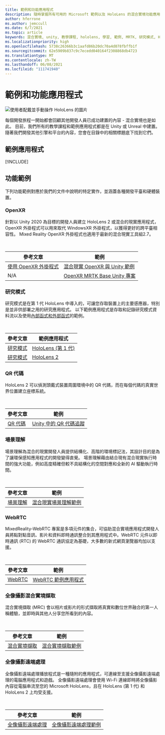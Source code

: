 ```yaml
---
title: 範例和功能應用程式
description: 隨時掌握所有可用的 Microsoft 範例以及 HoloLens 的混合實境功能應用程式。
author: hferrone
ms.author: jemccull
ms.date: 6/7/2021
ms.topic: article
keywords: 混合實境, unity, 教學課程, hololens, 學習, 範例, MRTK, 研究模式, HoloLens 2, qr 代碼, WebRTC, 混合實境擷取, 全像攝影遠端處理, UX 工具
ms.localizationpriority: high
ms.openlocfilehash: 5738c26366b3c1aafd86b20dc70a4d078fbffb1f
ms.sourcegitcommit: 62e5909b837c9c7ecedd040164f2308868db4723
ms.translationtype: MT
ms.contentlocale: zh-TW
ms.lasthandoff: 06/08/2021
ms.locfileid: "111741940"
---
```

# <a name="samples-and-feature-apps"></a>範例和功能應用程式

![使用者配戴並手動操作 HoloLens 的圖片](unreal/images/unreal-developer.jpg)

每個開發旅程一開始都會回顧其他開發人員已成功建置的內容 - 混合實境也是如此。 目前，我們所有的教學課程和範例應用程式都是在 Unity 或 Unreal 中建置。 隨著我們開發其他引擎和平台的內容，您會在目錄中的相關標題底下找到它們。

## <a name="sample-apps"></a>範例應用程式

[!INCLUDE[](includes/tabs-samples.md)]

## <a name="feature-samples"></a>功能範例

下列功能範例對應於我們的文件中說明的特定實作，並涵蓋各種開發平臺和硬體裝置。

### <a name="openxr"></a>OpenXR

針對以 Unity 2020 為目標的開發人員建立 HoloLens 2 或混合的現實應用程式，OpenXR 外掛程式可以用來取代 WindowsXR 外掛程式，以獲得更好的跨平臺相容性。 Mixed Reality OpenXR 外掛程式也適用于最新的混合現實工具組2.7。

<br>

| 參考文章 | 範例 |
| --- | --- |
| [使用 OpenXR 外掛程式](unity/openxr-getting-started.md) | [混合現實 OpenXR 與 Unity 範例](https://github.com/microsoft/OpenXR-Unity-MixedReality-Samples) |
| N/A | [OpenXR MRTK Base Unity 專案](https://github.com/microsoft/UnityOpenXRMRTKBase) |

### <a name="research-mode"></a>研究模式

研究模式是在第 1 代 HoloLens 中導入的，可讓您存取裝置上的主要感應器，特別是並非供部署之用的研究應用程式。 以下範例應用程式是存取和記錄研究模式資料流以及使用[內部函式和外部函式](/windows/mixed-reality/locatable-camera#locating-the-device-camera-in-the-world)的範例。

<br>

| 參考文章 | 範例應用程式 |
| --- | --- |
| [研究模式](platform-capabilities-and-apis/research-mode.md) | [HoloLens (第 1 代)](https://github.com/microsoft/HoloLensForCV/tree/master/Samples) |
| [研究模式](platform-capabilities-and-apis/research-mode.md) | [HoloLens 2](https://github.com/microsoft/HoloLens2ForCV/tree/main/Samples) |

### <a name="qr-codes"></a>QR 代碼

HoloLens 2 可以偵測頭戴式裝置周圍環境中的 QR 代碼，而在每個代碼的真實世界位置建立座標系統。

<br>

| 參考文章 | 範例 |
| --- | --- |
| [QR 代碼](platform-capabilities-and-apis/qr-code-tracking.md) | [Unity 中的 QR 代碼追蹤](https://github.com/microsoft/MixedReality-QRCode-Sample) |

### <a name="scene-understanding"></a>場景理解

場景理解為混合的現實開發人員提供結構化、高階的環境標記法，其設計目的是為了讓環保感知應用程式的開發變得直覺。 場景理解藉由結合現有混合現實執行時間的強大功能，例如高度精確但較不具結構化的空間對應和全新的 AI 驅動執行時間。

<br>

| 參考文章 | 範例 |
| --- | --- |
| [場景理解](../design/scene-understanding.md) | [混合現實場景理解範例](https://github.com/microsoft/MixedReality-SceneUnderstanding-Samples) |

### <a name="webrtc"></a>WebRTC

MixedReality-WebRTC 專案是多項元件的集合，可協助混合實境應用程式開發人員將點對點音訊、影片和資料即時通訊整合到其應用程式中。WebRTC 元件以即時通訊 (RTC) 的 WebRTC 通訊協定為基礎，大多數的新式網頁瀏覽器均加以支援。

<br>

| 參考文章 | 範例 |
| --- | --- |
| [WebRTC](https://microsoft.github.io/MixedReality-WebRTC) | [WebRTC 範例應用程式](https://github.com/microsoft/MixedReality-WebRTC/tree/master/examples) |

### <a name="holographic-mixed-reality-capture"></a>全像攝影混合實境擷取

混合實境擷取 (MRC) 會以相片或影片的形式擷取將真實和數位世界融合的第一人稱體驗，並即時與其他人分享您所看到的內容。

<br>

| 參考文章 | 範例 |
| --- | --- |
| [混合實境擷取](platform-capabilities-and-apis/mixed-reality-capture-for-developers.md) | [混合實境擷取範例](/samples/microsoft/windows-universal-samples/holographicmixedrealitycapture/) |

### <a name="holographic-remoting"></a>全像攝影遠端處理

全像攝影遠端處理播放程式是一種隨附的應用程式，可連線至支援全像攝影遠端處理的電腦應用程式和遊戲。 全像攝影遠端處理會使用 Wi-Fi 連線即時將全像攝影內容從電腦串流至您的 Microsoft HoloLens，且在 HoloLens (第 1 代) 和 HoloLens 2 上均受支援。

<br>

| 參考文章 | 範例 |
| --- | --- |
| [全像攝影遠端處理](platform-capabilities-and-apis/holographic-remoting-player.md) | [全像攝影遠端處理範例](https://github.com/microsoft/MixedReality-HolographicRemoting-Samples) |